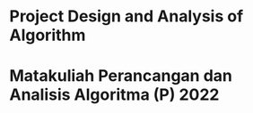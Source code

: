 # Project Design and Analysis of Algorithm 
# Matakuliah Perancangan dan Analisis Algoritma (P) 2022
